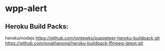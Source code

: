 # wpp-alert

## Heroku Build Packs:
heroku/nodejs
https://github.com/jontewks/puppeteer-heroku-buildpack.git
https://github.com/jonathanong/heroku-buildpack-ffmpeg-latest.git
